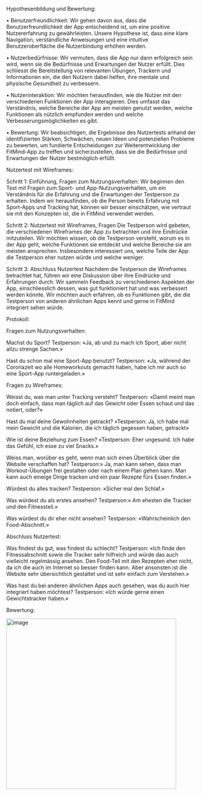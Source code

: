 Hypothesenbildung und Bewertung:

•	Benutzerfreundlichkeit: Wir gehen davon aus, dass die Benutzerfreundlichkeit der App entscheidend ist, um eine positive Nutzererfahrung zu gewährleisten. Unsere Hypothese ist, dass eine klare Navigation, verständliche Anweisungen und eine intuitive Benutzeroberfläche die Nutzerbindung erhöhen werden.

•	Nutzerbedürfnisse: Wir vermuten, dass die App nur dann erfolgreich sein wird, wenn sie die Bedürfnisse und Erwartungen der Nutzer erfüllt. Dies schliesst die Bereitstellung von relevanten Übungen, Trackern und Informationen ein, die den Nutzern dabei helfen, ihre mentale und physische Gesundheit zu verbessern.

•	Nutzerinteraktion: Wir möchten herausfinden, wie die Nutzer mit den verschiedenen Funktionen der App interagieren. Dies umfasst das Verständnis, welche Bereiche der App am meisten genutzt werden, welche Funktionen als nützlich empfunden werden und welche Verbesserungsmöglichkeiten es gibt.

•	Bewertung: Wir beabsichtigen, die Ergebnisse des Nutzertests anhand der identifizierten Stärken, Schwächen, neuen Ideen und potenziellen Probleme zu bewerten, um fundierte Entscheidungen zur Weiterentwicklung der FitMind-App zu treffen und sicherzustellen, dass sie die Bedürfnisse und Erwartungen der Nutzer bestmöglich erfüllt.

Nutzertest mit Wireframes:

Schritt 1: Einführung, Fragen zum Nutzungsverhalten:
Wir beginnen den Test mit Fragen zum Sport- und App-Nutzungsverhalten, um ein Verständnis für die Erfahrung und die Erwartungen der Testperson zu erhalten. Indem wir herausfinden, ob die Person bereits Erfahrung mit Sport-Apps und Tracking hat, können wir besser einschätzen, wie vertraut sie mit den Konzepten ist, die in FitMind verwendet werden.

Schritt 2: Nutzertest mit Wireframes, Fragen
Die Testperson wird gebeten, die verschiedenen Wireframes der App zu betrachten und ihre Eindrücke mitzuteilen. Wir möchten wissen, ob die Testperson versteht, worum es in der App geht, welche Funktionen sie entdeckt und welche Bereiche sie am meisten ansprechen. Insbesondere interessiert uns, welche Teile der App die Testperson eher nutzen würde und welche weniger.

Schritt 3: Abschluss Nutzertest
Nachdem die Testperson die Wireframes betrachtet hat, führen wir eine Diskussion über ihre Eindrücke und Erfahrungen durch. Wir sammeln Feedback zu verschiedenen Aspekten der App, einschliesslich dessen, was gut funktioniert hat und was verbessert werden könnte. Wir möchten auch erfahren, ob es Funktionen gibt, die die Testperson von anderen ähnlichen Apps kennt und gerne in FitMind integriert sehen würde.

Protokoll:

Fragen zum Nutzungsverhalten: 

Machst du Sport?
Testperson: «Ja, ab und zu mach ich Sport, aber nicht allzu strenge Sachen.»

Hast du schon mal eine Sport-App benutzt?
Testperson: «Ja, während der Coronazeit wo alle Homeworkouts gemacht haben, habe ich mir auch so eine Sport-App runtergeladen.»

Fragen zu Wireframes:

Weisst du, was man unter Tracking versteht?
Testperson: «Damit meint man doch einfach, dass man täglich auf das Gewicht oder Essen schaut und das notiert, oder?»

Hast du mal deine Gewohnheiten getrackt?
«Testperson: Ja, ich habe mal mein Gewicht und die Kalorien, die ich täglich gegessen haben, getrackt»

Wie ist deine Beziehung zum Essen?
«Testperson: Eher ungesund. Ich habe das Gefühl, ich esse zu viel Snacks.»

Weiss man, worüber es geht, wenn man sich einen Überblick über die Website verschaffen hat?
Testperson:» Ja, man kann sehen, dass man Workout-Übungen frei gestalten oder nach einem Plan gehen kann. Man kann auch eineige Dinge tracken und ein paar Rezepte fürs Essen finden.»

Würdest du alles tracken?
Testperson: »Sicher mal den Schlaf.»

Was würdest du als erstes ansehen?
Testperson:» Am ehesten die Tracker und den Fitnessteil.»

Was würdest du dir eher nicht ansehen?
Testperson: «Wahrscheinlich den Food-Abschnitt.»

Abschluss Nutzertest:

Was findest du gut, was findest du schlecht?
Testperson: «Ich finde den Fitnessabschnitt sowie die Tracker sehr hilfreich und würde das auch vielleicht regelmässig ansehen. Den Food-Teil mit den Rezepten eher nicht, da ich die auch im Internet so besser finden kann. Aber ansonsten ist die Website sehr übersichtlich gestaltet und ist sehr einfach zum Verstehen.»

Was hast du bei anderen ähnlichen Apps auch gesehen, was du auch hier integriert haben möchtest?
Testperson: «Ich würde gerne einen Gewichtstracker haben.»

Bewertung:

<img width="452" alt="image" src="https://github.com/JulesRue1998/fitmind/assets/162223972/bc89ed75-c686-431e-a49b-c50d15359b5c">

